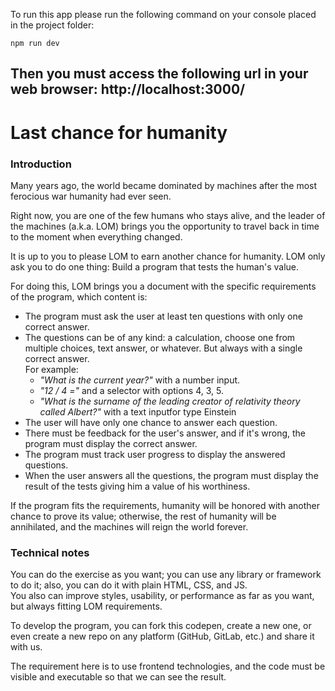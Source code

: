 To run this app please run the following command on your console placed in the project folder:

    npm run dev

Then you must access the following url in your web browser:
http://localhost:3000/
---

Last chance for humanity
========================

### Introduction

Many years ago, the world became dominated by machines after the most ferocious war humanity had ever seen.

Right now, you are one of the few humans who stays alive, and the leader of the machines (a.k.a. LOM) brings you the opportunity to travel back in time to the moment when everything changed.

It is up to you to please LOM to earn another chance for humanity. LOM only ask you to do one thing: Build a program that tests the human's value.

For doing this, LOM brings you a document with the specific requirements of the program, which content is:

-   The program must ask the user at least ten questions with only one correct answer.
-   The questions can be of any kind: a calculation, choose one from multiple choices, text answer, or whatever. But always with a single correct answer.\
    For example:
    -   *"What is the current year?"* with a number input.
    -   *"12 / 4 ="* and a selector with options 4, 3, 5.
    -   *"What is the surname of the leading creator of relativity theory called Albert?"* with a text inputfor type Einstein
-   The user will have only one chance to answer each question.
-   There must be feedback for the user's answer, and if it's wrong, the program must display the correct answer.
-   The program must track user progress to display the answered questions.
-   When the user answers all the questions, the program must display the result of the tests giving him a value of his worthiness.

If the program fits the requirements, humanity will be honored with another chance to prove its value; otherwise, the rest of humanity will be annihilated, and the machines will reign the world forever.

### Technical notes

You can do the exercise as you want; you can use any library or framework to do it; also, you can do it with plain HTML, CSS, and JS.\
You also can improve styles, usability, or performance as far as you want, but always fitting LOM requirements.

To develop the program, you can fork this codepen, create a new one, or even create a new repo on any platform (GitHub, GitLab, etc.) and share it with us.

The requirement here is to use frontend technologies, and the code must be visible and executable so that we can see the result.